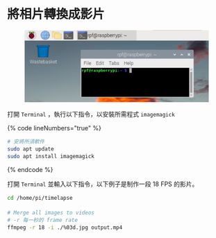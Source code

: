 # 將相片轉換成影片

<figure><img src="../.gitbook/assets/terminal.png" alt=""><figcaption></figcaption></figure>

打開 `Terminal` ，執行以下指令，以安裝所需程式 `imagemagick`

{% code lineNumbers="true" %}
```sh
# 安將所須軟件
sudo apt update
sudo apt install imagemagick
```
{% endcode %}

打開 `Terminal` 並輸入以下指令，以下例子是制作一段 18 FPS 的影片。

```sh
cd /home/pi/timelapse

# Merge all images to videos
# -r 每一秒的 frame rate 
ffmpeg -r 18 -i ./%03d.jpg output.mp4
```
